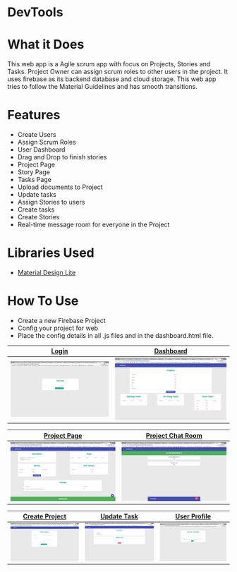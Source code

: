 # DevTools

# What it Does
  This web app is a Agile scrum app with focus on Projects, Stories and Tasks. Project Owner can assign scrum roles to other users in the project. It uses firebase as its backend database and cloud storage. This web app tries to follow the Material Guidelines and has smooth transitions.

# Features
  - Create Users
  - Assign Scrum Roles
  - User Dashboard
  - Drag and Drop to finish stories
  - Project Page
  - Story Page
  - Tasks Page
  - Upload documents to Project
  - Update tasks
  - Assign Stories to users
  - Create tasks
  - Create Stories
  - Real-time message room for everyone in the Project
  
# Libraries Used
  - [Material Design Lite][link_1]
  
# How To Use
  - Create a new Firebase Project
  - Config your project for web
  - Place the config details in all .js files and in the dashboard.html file.


[Login][screen_1] | [Dashboard][screen_2] | 
--- | --- 
![screen_1] | ![screen_2] 

[Project Page][screen_6] | [Project Chat Room][screen_7] 
--- | --- 
![screen_6] | ![screen_7] 

[Create Project][screen_3] | [Update Task][screen_4] | [User Profile][screen_5]
--- | --- | --- 
![screen_3] | ![screen_4] | ![screen_5] 

[screen_1]: https://raw.githubusercontent.com/PranjalDesai/DevTools/master/Screenshot/Screen%20Shot%202018-06-22%20at%206.00.25%20PM%20(2).png

[screen_2]: https://raw.githubusercontent.com/PranjalDesai/DevTools/master/Screenshot/Screen%20Shot%202018-06-22%20at%205.59.16%20PM%20(2).png

[screen_3]: https://raw.githubusercontent.com/PranjalDesai/DevTools/master/Screenshot/Screen%20Shot%202018-06-22%20at%205.59.22%20PM%20(2).png

[screen_4]: https://raw.githubusercontent.com/PranjalDesai/DevTools/master/Screenshot/Screen%20Shot%202018-06-22%20at%205.59.38%20PM%20(2).png

[screen_5]: https://raw.githubusercontent.com/PranjalDesai/DevTools/master/Screenshot/Screen%20Shot%202018-06-22%20at%205.59.47%20PM%20(2).png

[screen_6]: https://raw.githubusercontent.com/PranjalDesai/DevTools/master/Screenshot/Screen%20Shot%202018-06-22%20at%206.00.04%20PM%20(2).png

[screen_7]: https://raw.githubusercontent.com/PranjalDesai/DevTools/master/Screenshot/Screen%20Shot%202018-06-22%20at%206.00.08%20PM%20(2).png

[link_1]: https://getmdl.io/
